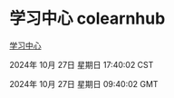# 学习中心 colearnhub
[学习中心](http://219.139.197.74:56308/colearnhub/)

2024年 10月 27日 星期日 17:40:02 CST

2024年 10月 27日 星期日 09:40:02 GMT
